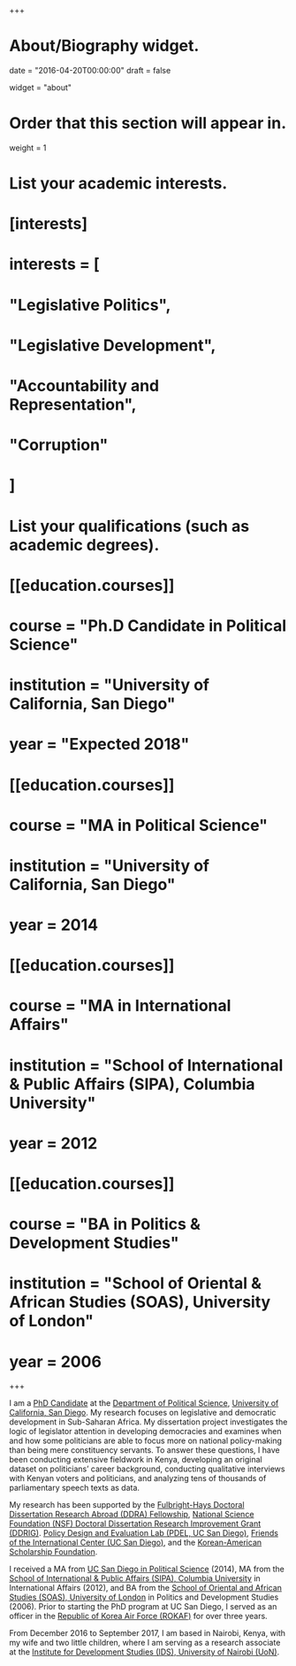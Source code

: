 +++
# About/Biography widget.

date = "2016-04-20T00:00:00"
draft = false

widget = "about"

# Order that this section will appear in.
weight = 1

# List your academic interests.
# [interests]
#   interests = [
#   "Legislative Politics",
#   "Legislative Development",
#   "Accountability and Representation",
#   "Corruption"
#   ]

# List your qualifications (such as academic degrees).
# [[education.courses]]
#   course = "Ph.D Candidate in Political Science"
#   institution = "University of California, San Diego"
#   year = "Expected 2018"
# 
# [[education.courses]]
#   course = "MA in Political Science"
#   institution = "University of California, San Diego"
#   year = 2014
# 
# [[education.courses]]
#   course = "MA in International Affairs"
#   institution = "School of International & Public Affairs (SIPA), Columbia University"
#   year = 2012
# 
# [[education.courses]]
#   course = "BA in Politics & Development Studies"
#   institution = "School of Oriental & African Studies (SOAS), University of London"
#   year = 2006
 
+++

I am a [PhD Candidate](https://polisci.ucsd.edu/grad/current-students/index.html) at the [Department of Political Science](http://polisci.ucsd.edu/), [University of California, San Diego](http://www.ucsd.edu/). My research focuses on legislative and democratic development in Sub-Saharan Africa. My dissertation project investigates the logic of legislator attention in developing democracies and examines when and how some politicians are able to focus more on national policy-making than being mere constituency servants. To answer these questions, I have been conducting extensive fieldwork in Kenya, developing an original dataset on politicians’ career background, conducting qualitative interviews with Kenyan voters and politicians, and analyzing tens of thousands of parliamentary speech texts as data.

My research has been supported by the [Fulbright-Hays Doctoral Dissertation Research Abroad (DDRA) Fellowship](https://ed.gov/programs/iegpsddrap/index.html), [National Science Foundation (NSF) Doctoral Dissertation Research Improvement Grant (DDRIG)](https://www.nsf.gov/funding/pgm_summ.jsp?pims_id=505214). [Policy Design and Evaluation Lab (PDEL, UC San Diego)](http://pdel.ucsd.edu), [Friends of the International Center (UC San Diego)](http://icenter.ucsd.edu/friends/), and the [Korean-American Scholarship Foundation](http://www.kasf.org).  

I received a MA from [UC San Diego in Political Science](http://polisci.ucsd.edu/) (2014), MA from the [School of International & Public Affairs (SIPA), Columbia University](https://sipa.columbia.edu) in International Affairs (2012), and BA from the [School of Oriental and African Studies (SOAS), University of London](https://www.soas.ac.uk) in Politics and Development Studies (2006). Prior to starting the PhD program at UC San Diego, I served as an officer in the [Republic of Korea Air Force (ROKAF)](http://www.airforce.mil.kr:8081/user/indexMain.action?command=&siteId=airforce-eng) for over three years. 

From December 2016 to September 2017, I am based in Nairobi, Kenya, with my wife and two little children, where I am serving as a research associate at the [Institute for Development Studies (IDS), University of Nairobi (UoN)](http://ids.uonbi.ac.ke/). 



